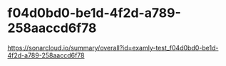 # f04d0bd0-be1d-4f2d-a789-258aaccd6f78
https://sonarcloud.io/summary/overall?id=examly-test_f04d0bd0-be1d-4f2d-a789-258aaccd6f78
